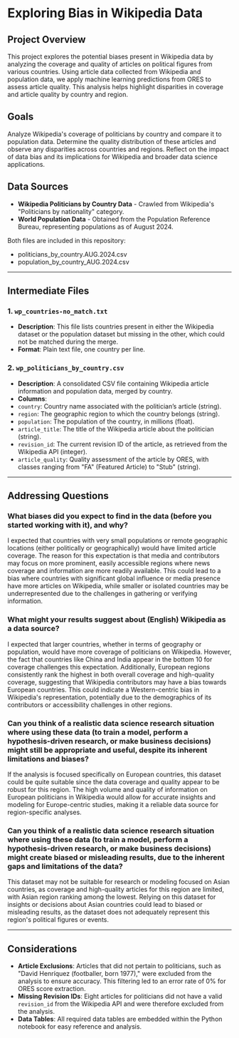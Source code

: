# Exploring Bias in Wikipedia Data

## Project Overview
This project explores the potential biases present in Wikipedia data by analyzing the coverage and quality of articles on political figures from various countries. Using article data collected from Wikipedia and population data, we apply machine learning predictions from ORES to assess article quality. This analysis helps highlight disparities in coverage and article quality by country and region.

## Goals
Analyze Wikipedia's coverage of politicians by country and compare it to population data.
Determine the quality distribution of these articles and observe any disparities across countries and regions.
Reflect on the impact of data bias and its implications for Wikipedia and broader data science applications.

## Data Sources
- **Wikipedia Politicians by Country Data** - Crawled from Wikipedia's "Politicians by nationality" category.
- **World Population Data** - Obtained from the Population Reference Bureau, representing populations as of August 2024.
  
Both files are included in this repository:
- politicians_by_country.AUG.2024.csv
- population_by_country_AUG.2024.csv

---

## Intermediate Files

### 1. `wp_countries-no_match.txt`
- **Description**: This file lists countries present in either the Wikipedia dataset or the population dataset but missing in the other, which could not be matched during the merge.
- **Format**: Plain text file, one country per line.

### 2. `wp_politicians_by_country.csv`
- **Description**: A consolidated CSV file containing Wikipedia article information and population data, merged by country.
- **Columns**:
- `country`: Country name associated with the politician’s article (string).
- `region`: The geographic region to which the country belongs (string).
- `population`: The population of the country, in millions (float).
- `article_title`: The title of the Wikipedia article about the politician (string).
- `revision_id`: The current revision ID of the article, as retrieved from the Wikipedia API (integer).
- `article_quality`: Quality assessment of the article by ORES, with classes ranging from "FA" (Featured Article) to "Stub" (string).

---
## Addressing Questions

### What biases did you expect to find in the data (before you started working with it), and why?

I expected that countries with very small populations or remote geographic locations (either politically or geographically) would have limited article coverage. The reason for this expectation is that media and contributors may focus on more prominent, easily accessible regions where news coverage and information are more readily available. This could lead to a bias where countries with significant global influence or media presence have more articles on Wikipedia, while smaller or isolated countries may be underrepresented due to the challenges in gathering or verifying information.

### What might your results suggest about (English) Wikipedia as a data source?

I expected that larger countries, whether in terms of geography or population, would have more coverage of politicians on Wikipedia. However, the fact that countries like China and India appear in the bottom 10 for coverage challenges this expectation. Additionally, European regions consistently rank the highest in both overall coverage and high-quality coverage, suggesting that Wikipedia contributors may have a bias towards European countries. This could indicate a Western-centric bias in Wikipedia's representation, potentially due to the demographics of its contributors or accessibility challenges in other regions.

### Can you think of a realistic data science research situation where using these data (to train a model, perform a hypothesis-driven research, or make business decisions) might still be appropriate and useful, despite its inherent limitations and biases?

If the analysis is focused specifically on European countries, this dataset could be quite suitable since the data coverage and quality appear to be robust for this region. The high volume and quality of information on European politicians in Wikipedia would allow for accurate insights and modeling for Europe-centric studies, making it a reliable data source for region-specific analyses.

### Can you think of a realistic data science research situation where using these data (to train a model, perform a hypothesis-driven research, or make business decisions) might create biased or misleading results, due to the inherent gaps and limitations of the data?

This dataset may not be suitable for research or modeling focused on Asian countries, as coverage and high-quality articles for this region are limited, with Asian region ranking among the lowest. Relying on this dataset for insights or decisions about Asian countries could lead to biased or misleading results, as the dataset does not adequately represent this region's political figures or events.

---
## Considerations

- **Article Exclusions**: Articles that did not pertain to politicians, such as "David Henríquez (footballer, born 1977)," were excluded from the analysis to ensure accuracy. This filtering led to an error rate of 0% for ORES score extraction.
- **Missing Revision IDs**: Eight articles for politicians did not have a valid `revision_id` from the Wikipedia API and were therefore excluded from the analysis.
- **Data Tables**: All required data tables are embedded within the Python notebook for easy reference and analysis.
